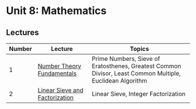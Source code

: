 # Unit 8: Mathematics

## Lectures
| Number     | Lecture | Topics
| ----------- | ----------- |---------
| 1      | [Number Theory Fundamentals](https://github.com/CPCFI-org/lectures/tree/main/8-Mathematics/Lecture-1-Number-Theory-Fundamentals)  | Prime Numbers, Sieve of Eratosthenes, Greatest Common Divisor, Least Common Multiple, Euclidean Algorithm
| 2      | [Linear Sieve and Factorization](https://github.com/CPCFI-org/lectures/tree/main/8-Mathematics/Lecture-2-Linear-Sieve-and-Factorization)  | Linear Sieve, Integer Factorization 


